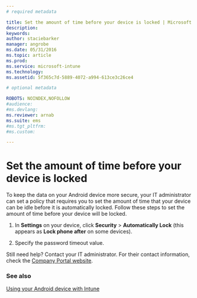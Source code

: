 ```yaml
---
# required metadata

title: Set the amount of time before your device is locked | Microsoft Intune
description:
keywords:
author: staciebarker
manager: angrobe
ms.date: 05/31/2016
ms.topic: article
ms.prod:
ms.service: microsoft-intune
ms.technology:
ms.assetid: 5f365c7d-5889-4072-a994-613ce3c26ce4

# optional metadata

ROBOTS: NOINDEX,NOFOLLOW
#audience:
#ms.devlang:
ms.reviewer: arnab
ms.suite: ems
#ms.tgt_pltfrm:
#ms.custom:

---
```



# Set the amount of time before your device is locked

To keep the data on your Android device more secure, your IT administrator can set a policy that requires you to set the amount of time that your device can be idle before it is automatically locked. Follow these steps to set the amount of time before your device will be locked.

1.  In **Settings** on your device, click **Security** &gt; **Automatically Lock** (this appears as **Lock phone after** on some devices).

2.  Specify the password timeout value.

Still need help? Contact your IT administrator. For their contact information, check the [Company Portal website](http://portal.manage.microsoft.com).

### See also
[Using your Android device with Intune](using-your-android-device-with-intune.md)
